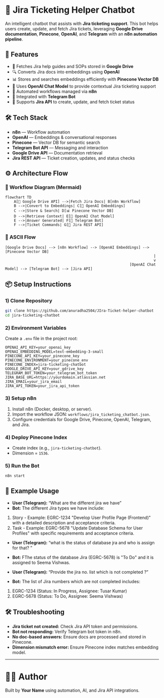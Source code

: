 
# 🎫 Jira Ticketing Helper Chatbot

An intelligent chatbot that assists with **Jira ticketing support**. This bot helps users create, update, and fetch Jira tickets, leveraging **Google Drive documentation**, **Pinecone**, **OpenAI**, and **Telegram** with an **n8n automation pipeline**.

## 🚀 Features
- 📂 Fetches Jira help guides and SOPs stored in **Google Drive**
- 🔍 Converts Jira docs into embeddings using **OpenAI**
- 📊 Stores and searches embeddings efficiently with **Pinecone Vector DB**
- 🤖 Uses **OpenAI Chat Model** to provide contextual Jira ticketing support
- 🔗 Automated workflows managed via **n8n**
- 💬 Integrated with **Telegram Bot**
- 🎫 Supports **Jira API** to create, update, and fetch ticket status

## 🛠️ Tech Stack
- **n8n** — Workflow automation
- **OpenAI** — Embeddings & conversational responses
- **Pinecone** — Vector DB for semantic search
- **Telegram Bot API** — Messaging and interaction
- **Google Drive API** — Documentation retrieval
- **Jira REST API** — Ticket creation, updates, and status checks

## ⚙️ Architecture Flow

### 🔹 Workflow Diagram (Mermaid)
```mermaid
flowchart TD
    A[📂 Google Drive API] -->|Fetch Jira Docs| B[n8n Workflow]
    B -->|Convert to Embeddings| C[🔎 OpenAI Embeddings]
    C -->|Store & Search| D[📊 Pinecone Vector DB]
    D -->|Retrieve Context| E[🤖 OpenAI Chat Model]
    E -->|Answer Generated| F[💬 Telegram Bot]
    F -->|Ticket Commands| G[🎫 Jira REST API]
```

### 🔹 ASCII Flow
```
[Google Drive Docs] --> [n8n Workflow] --> [OpenAI Embeddings] --> [Pinecone Vector DB]
                                                                    |
                                                                    v
                                                         [OpenAI Chat Model] --> [Telegram Bot] --> [Jira API]
```

## 📦 Setup Instructions

### 1) Clone Repository
```bash
git clone https://github.com/anuradha2504/JIra-Ticket-helper-chatbot
cd jira-ticketing-chatbot
```

### 2) Environment Variables
Create a `.env` file in the project root:
```
OPENAI_API_KEY=your_openai_key
OPENAI_EMBEDDING_MODEL=text-embedding-3-small
PINECONE_API_KEY=your_pinecone_key
PINECONE_ENVIRONMENT=your_pinecone_env
PINECONE_INDEX=jira-ticketing-chatbot
GOOGLE_DRIVE_API_KEY=your_gdrive_key
TELEGRAM_BOT_TOKEN=your_telegram_bot_token
JIRA_BASE_URL=https://yourdomain.atlassian.net
JIRA_EMAIL=your_jira_email
JIRA_API_TOKEN=your_jira_api_token
```

### 3) Setup n8n
1. Install n8n (Docker, desktop, or server).
2. Import the workflow JSON: `workflows/jira_ticketing_chatbot.json`.
3. Configure credentials for Google Drive, Pinecone, OpenAI, Telegram, and Jira.

### 4) Deploy Pinecone Index
- Create index (e.g., `jira-ticketing-chatbot`).
- Dimension = `1536`.

### 5) Run the Bot
```bash
n8n start
```

## 📌 Example Usage
- **User (Telegram):** “What are the different jira we have”  
- **Bot:** The different Jira types we have include:

1. Story - Example: EGRC-1234 "Develop User Profile Page (Frontend)" with a detailed description and acceptance criteria.
2. Task - Example: EGRC-5678 "Update Database Schema for User Profiles" with specific requirements and acceptance criteria.  

- **User (Telegram):** “what is the status of database jra and who is assign for that?
”  
- **Bot:** FThe status of the database Jira (EGRC-5678) is "To Do" and it is assigned to Seema Vishwas.  

- **User (Telegram):** “Provide the jira no. list which is not completed ?”  
- **Bot:** The list of Jira numbers which are not completed includes:
1. EGRC-1234 (Status: In Progress, Assignee: Tusar Kumar)
2. EGRC-5678 (Status: To Do, Assignee: Seema Vishwas)  

## 🛠️ Troubleshooting
- **Jira ticket not created:** Check Jira API token and permissions.
- **Bot not responding:** Verify Telegram bot token in n8n.
- **No doc-based answers:** Ensure docs are processed and stored in Pinecone.
- **Dimension mismatch error:** Ensure Pinecone index matches embedding model.

---

# 👨‍💻 Author
Built by **Your Name** using automation, AI, and Jira API integrations.

